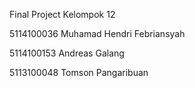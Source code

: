 Final Project Kelompok 12

5114100036  Muhamad Hendri Febriansyah

5114100153  Andreas Galang

5113100048  Tomson Pangaribuan
